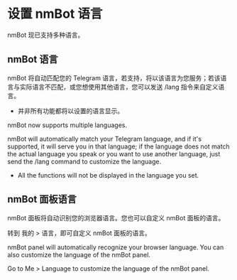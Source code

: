 # 设置 nmBot 语言

nmBot 现已支持多种语言。

## nmBot 语言

nmBot 将自动匹配您的 Telegram 语言，若支持，将以该语言为您服务；若该语言与实际语言不匹配，或您想使用其他语言，您可以发送 /lang 指令来自定义语言。

* 并非所有功能都将以设置的语言显示。

nmBot now supports multiple languages.

nmBot will automatically match your Telegram language, and if it's supported, it will serve you in that language; if the language does not match the actual language you speak or you want to use another language, just send the /lang command to customize the language.

* All the functions will not be displayed in the language you set.

## nmBot 面板语言

nmBot 面板将自动识别您的浏览器语言。您也可以自定义 nmBot 面板的语言。  

转到 我的 > 语言，即可自定义 nmBot 面板的语言。

nmBot panel will automatically recognize your browser language. You can also customize the language of the nmBot panel.

Go to Me > Language to customize the language of the nmBot panel.
